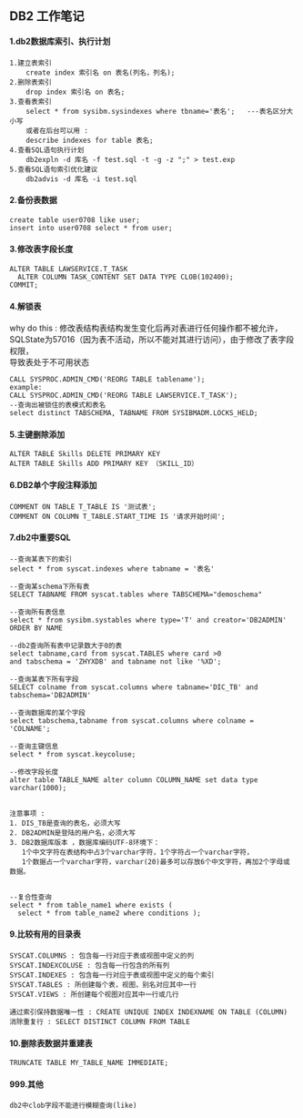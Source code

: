## DB2 工作笔记
#### 1.db2数据库索引、执行计划
````shell script
1.建立表索引
    create index 索引名 on 表名(列名，列名);
2.删除表索引
    drop index 索引名 on 表名;
3.查看表索引
    select * from sysibm.sysindexes where tbname='表名';   ---表名区分大小写
    或者在后台可以用 : 
    describe indexes for table 表名;
4.查看SQL语句执行计划
    db2expln -d 库名 -f test.sql -t -g -z ";" > test.exp
5.查看SQL语句索引优化建议
    db2advis -d 库名 -i test.sql
````

#### 2.备份表数据
````shell script
create table user0708 like user;
insert into user0708 select * from user;
````
#### 3.修改表字段长度

````shell script
ALTER TABLE LAWSERVICE.T_TASK
  ALTER COLUMN TASK_CONTENT SET DATA TYPE CLOB(102400);
COMMIT;
````
#### 4.解锁表
why do this : 修改表结构表结构发生变化后再对表进行任何操作都不被允许，  
SQLState为57016（因为表不活动，所以不能对其进行访问），由于修改了表字段权限，  
导致表处于不可用状态

````shell script
CALL SYSPROC.ADMIN_CMD('REORG TABLE tablename');
example:
CALL SYSPROC.ADMIN_CMD('REORG TABLE LAWSERVICE.T_TASK');
--查询出被锁住的表模式和表名
select distinct TABSCHEMA, TABNAME FROM SYSIBMADM.LOCKS_HELD;
````

#### 5.主键删除添加
````shell script
ALTER TABLE Skills DELETE PRIMARY KEY
ALTER TABLE Skills ADD PRIMARY KEY （SKILL_ID）
````
#### 6.DB2单个字段注释添加
````shell script
COMMENT ON TABLE T_TABLE IS '测试表';
COMMENT ON COLUMN T_TABLE.START_TIME IS '请求开始时间';
````

#### 7.db2中重要SQL
````shell script
--查询某表下的索引
select * from syscat.indexes where tabname = '表名'

--查询某schema下所有表
SELECT TABNAME FROM syscat.tables where TABSCHEMA="demoschema"

--查询所有表信息
select * from sysibm.systables where type='T' and creator='DB2ADMIN' ORDER BY NAME

--db2查询所有表中记录数大于0的表
select tabname,card from syscat.TABLES where card >0 
and tabschema = 'ZHYXDB' and tabname not like '%XD';

--查询某表下所有字段
SELECT colname from syscat.columns where tabname='DIC_TB' and tabschema='DB2ADMIN'

--查询数据库的某个字段
select tabschema,tabname from syscat.columns where colname = 'COLNAME';

--查询主键信息
select * from syscat.keycoluse;

--修改字段长度
alter table TABLE_NAME alter column COLUMN_NAME set data type varchar(1000); 


注意事项 : 
1. DIS_TB是查询的表名，必须大写
2. DB2ADMIN是登陆的用户名，必须大写
3. DB2数据库版本 ，数据库编码UTF-8环境下：
   1个中文字符在表结构中占3个varchar字符，1个字符占一个varchar字符，
   1个数据占一个varchar字符，varchar(20)最多可以存放6个中文字符，再加2个字母或数据。
   

--复合性查询
select * from table_name1 where exists (
  select * from table_name2 where conditions );
````

#### 9.比较有用的目录表
````shell script
SYSCAT.COLUMNS : 包含每一行对应于表或视图中定义的列
SYSCAT.INDEXCOLUSE : 包含每一行包含的所有列
SYSCAT.INDEXES : 包含每一行对应于表或视图中定义的每个索引
SYSCAT.TABLES : 所创建每个表，视图，别名对应其中一行
SYSCAT.VIEWS : 所创建每个视图对应其中一行或几行

通过索引保持数据唯一性 : CREATE UNIQUE INDEX INDEXNAME ON TABLE (COLUMN)
消除重复行 : SELECT DISTINCT COLUMN FROM TABLE
````

#### 10.删除表数据并重建表
````shell script
TRUNCATE TABLE MY_TABLE_NAME IMMEDIATE;
````

#### 999.其他
````shell script
db2中clob字段不能进行模糊查询(like)
````

